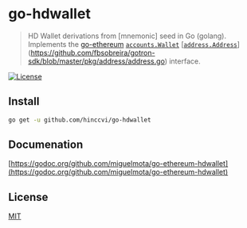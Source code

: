 # go-hdwallet

> HD Wallet derivations from [mnemonic] seed in Go (golang). Implements the [go-ethereum](https://github.com/ethereum/go-ethereum) [`accounts.Wallet`](https://github.com/ethereum/go-ethereum/blob/master/accounts/accounts.go) [[`address.Address`](github.com/fbsobreira/gotron-sdk/pkg/address)](https://github.com/fbsobreira/gotron-sdk/blob/master/pkg/address/address.go) interface.

[![License](http://img.shields.io/badge/license-MIT-blue.svg)](https://raw.githubusercontent.com/miguelmota/go-ethereum-hdwallet/master/LICENSE)

## Install

```bash
go get -u github.com/hinccvi/go-hdwallet
```

## Documenation

[https://godoc.org/github.com/miguelmota/go-ethereum-hdwallet](https://godoc.org/github.com/miguelmota/go-ethereum-hdwallet)

## License

[MIT](LICENSE)
